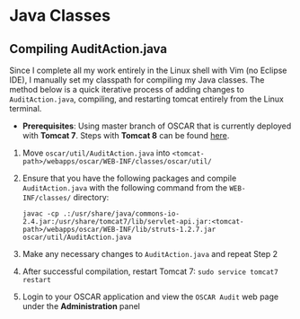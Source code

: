 # Java Classes
## Compiling AuditAction.java
Since I complete all my work entirely in the Linux shell with Vim (no Eclipse IDE), I manually set my classpath for compiling my Java classes. The method below is a quick iterative process of adding changes to ```AuditAction.java```, compiling, and restarting tomcat entirely from the Linux terminal.
+ **Prerequisites**: Using master branch of OSCAR that is currently deployed with **Tomcat 7**. Steps with **Tomcat 8** can be found [here](https://github.com/williamgrosset/OSCAR-ConCert/tree/master/ConCert/src/prototype/webservices/java).
1. Move ```oscar/util/AuditAction.java``` into ```<tomcat-path>/webapps/oscar/WEB-INF/classes/oscar/util/```
2. Ensure that you have the following packages and compile ```AuditAction.java``` with the following command from the ```WEB-INF/classes/``` directory:  
    
    ```javac -cp .:/usr/share/java/commons-io-2.4.jar:/usr/share/tomcat7/lib/servlet-api.jar:<tomcat-path>/webapps/oscar/WEB-INF/lib/struts-1.2.7.jar oscar/util/AuditAction.java```
3. Make any necessary changes to ```AuditAction.java``` and repeat Step 2
4. After successful compilation, restart Tomcat 7: ```sudo service tomcat7 restart```
5. Login to your OSCAR application and view the ```OSCAR Audit``` web page under the **Administration** panel
